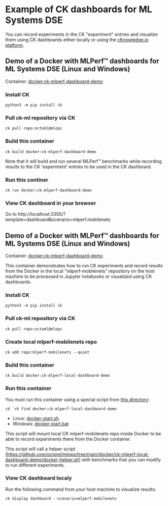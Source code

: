 ﻿# Example of CK dashboards for ML Systems DSE

You can record experiments in the CK "experiment" entries and visualize them using CK dashboards 
either locally or using the [cKnowledge.io platform](https://cKnowledge.io/results).



## Demo of a Docker with MLPerf&trade; dashboards for ML Systems DSE (Linux and Windows)

Container: [docker:ck-mlperf-dashboard-demo](https://github.com/octoml/mlops/tree/main/docker/ck-mlperf-dashboard-demo)

### Install CK
```
python3 -m pip install ck
```

### Pull ck-ml repository via CK
```
ck pull repo:octoml@mlops
```

### Build this container
```
ck build docker:ck-mlperf-dashboard-demo
```

Note that it will build and run several MLPerf&trade; benchmarks while recording results
to the CK 'experiment' entries to be used in the CK dashboard.

### Run this continer
```
ck run docker:ck-mlperf-dashboard-demo
```

### View CK dashboard in your browser

Go to http://localhost:3355/?template=dashboard&scenario=mlperf.mobilenets



## Demo of a Docker with MLPerf&trade; dashboards for ML Systems DSE (Linux and Windows)

Container: [docker:ck-mlperf-dashboard-demo](https://github.com/octoml/mlops/tree/main/docker/ck-mlperf-dashboard-demo)

This container demonstrates how to run CK experiments and record results 
from the Docker in the local "mlperf-mobilenets" repository on the host machine
to be processed in Jupyter notebooks or visualized using CK dashboards.

### Install CK
```
python3 -m pip install ck
```

### Pull ck-ml repository via CK
```
ck pull repo:octoml@mlops
```

### Create local mlperf-mobilenets repo
```
ck add repo:mlperf-mobilenets --quiet
```

### Build this container
```
ck build docker:ck-mlperf-local-dashboard-demo
```

### Run this container

You must run this container using a special script from [this directory](https://github.com/octoml/mlops/tree/main/docker/ck-mlperf-local-dashboard-demo):
```
cd `ck find docker:ck-mlperf-local-dashboard-demo
```

* Linux: [docker-start.sh](https://github.com/octoml/mlops/tree/main/docker/ck-mlperf-local-dashboard-demo/docker-start.sh)
* Windows: [docker-start.bat](https://github.com/octoml/mlops/tree/main/docker/ck-mlperf-local-dashboard-demo/docker-start.bat)

This script will mount local CK mlperf-mobilenets repo inside Docker
to be able to record experiments there from the Docker container.

This script will call a helper script [https://github.com/octoml/mlops/tree/main/docker/ck-mlperf-local-dashboard-demo/docker-helper.sh] with benchmarks
that you can modify to run different experiments.

### View CK dashboard localy

Run the following command from your host machine to visualize results:
```
ck display dashboard --scenario=mlperf.mobilenets
```
